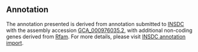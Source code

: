 

Annotation
----------

The annotation presented is derived from annotation submitted to
[INSDC](http://www.insdc.org) with the assembly accession
[GCA\_000976035.2](http://www.ebi.ac.uk/ena/data/view/GCA_000976035.2),
with additional non-coding genes derived from
[Rfam](http://rfam.xfam.org/). For more details, please visit [INSDC
annotation
import](http://ensemblgenomes.org/info/data/insdc_annotation).
